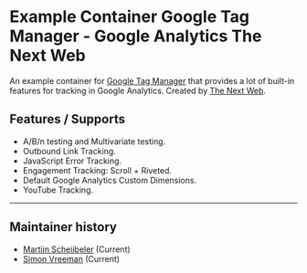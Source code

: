 # Example Container Google Tag Manager - Google Analytics The Next Web
An example container for [Google Tag Manager](http://tagmanager.google.com) that
provides a lot of built-in features for tracking in Google Analytics. Created by
[The Next Web](http://thenextweb.com).

Features / Supports
-------------------
* A/B/n testing and Multivariate testing.
* Outbound Link Tracking.
* JavaScript Error Tracking.
* Engagement Tracking: Scroll + Riveted.
* Default Google Analytics Custom Dimensions.
* YouTube Tracking.

<hr />

Maintainer history
------------------
  * [Martijn Scheijbeler](https://github.com/martijnsch) (Current)
  * [Simon Vreeman](https://github.com/simonvreeman) (Current)